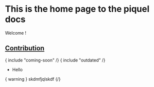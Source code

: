 # This is the home page to the piquel docs

Welcome !

## [Contribution](contribute/before-pr.md)

{ include "coming-soon" /}
{ include "outdated" /}

- Hello

{ warning }
skdmfjqlskdf
{/}
